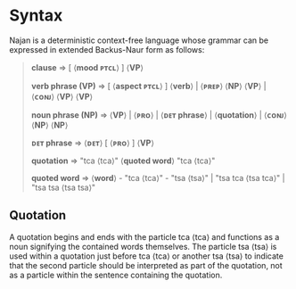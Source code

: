 # Syntax

Najan is a deterministic context-free language whose grammar can be expressed in
extended Backus-Naur form as follows:

> <lhs>**clause** ⇒</lhs> [ ⟨**mood ᴘᴛᴄʟ**⟩ ] ⟨**VP**⟩
>
> <lhs>**verb phrase (VP)** ⇒</lhs> [ ⟨**aspect ᴘᴛᴄʟ**⟩ ] ⟨**verb**⟩ | ⟨**ᴘʀᴇᴘ**⟩ ⟨**NP**⟩ ⟨**VP**⟩ | ⟨**ᴄᴏɴᴊ**⟩ ⟨**VP**⟩ ⟨**VP**⟩
>
> <lhs>**noun phrase (NP)** ⇒</lhs> ⟨**VP**⟩ | ⟨**ᴘʀᴏ**⟩ | ⟨**ᴅᴇᴛ phrase**⟩ | ⟨**quotation**⟩ | ⟨**ᴄᴏɴᴊ**⟩ ⟨**NP**⟩ ⟨**NP**⟩
>
> <lhs>**ᴅᴇᴛ phrase** ⇒</lhs> ⟨**ᴅᴇᴛ**⟩ [ ⟨**ᴘʀᴏ**⟩ ] ⟨**VP**⟩
>
> <lhs>**quotation** ⇒</lhs> "<naj>tca</naj> ⟨tca⟩" ⟨**quoted word**⟩ "<naj>tca</naj> ⟨tca⟩"
>
> <lhs>**quoted word** ⇒</lhs> ⟨**word**⟩ - "<naj>tca</naj> ⟨tca⟩" - "<naj>tsa</naj> ⟨tsa⟩" | "<naj>tsa tca</naj> ⟨tsa tca⟩" | "<naj>tsa tsa</naj> ⟨tsa tsa⟩"

## Quotation

A quotation begins and ends with the particle <naj>tca</naj> ⟨tca⟩ and functions
as a noun signifying the contained words themselves. The particle <naj>tsa</naj>
⟨tsa⟩ is used within a quotation just before <naj>tca</naj> ⟨tca⟩ or another
<naj>tsa</naj> ⟨tsa⟩ to indicate that the second particle should be interpreted
as part of the quotation, not as a particle within the sentence containing the
quotation.
